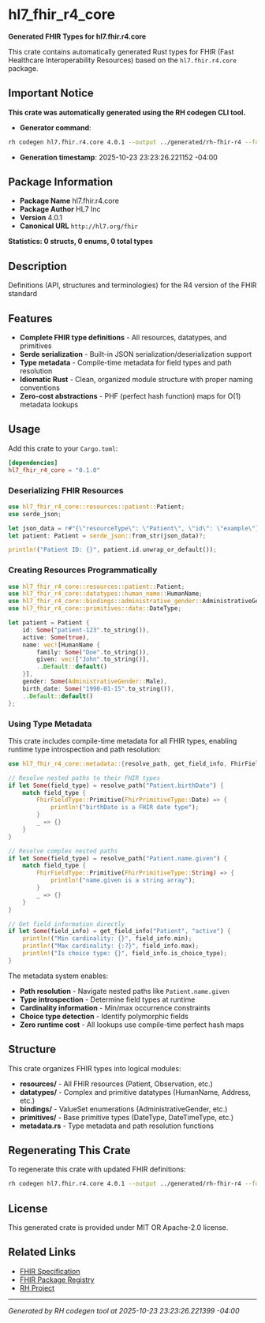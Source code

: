 # hl7_fhir_r4_core

**Generated FHIR Types for hl7.fhir.r4.core**

This crate contains automatically generated Rust types for FHIR (Fast Healthcare Interoperability Resources) based on the `hl7.fhir.r4.core` package.

## Important Notice

**This crate was automatically generated using the RH codegen CLI tool.**

- **Generator command**:
```bash
rh codegen hl7.fhir.r4.core 4.0.1 --output ../generated/rh-fhir-r4 --force
```

- **Generation timestamp**: 2025-10-23 23:23:26.221152 -04:00

## Package Information

* **Package Name** hl7.fhir.r4.core
* **Package Author** HL7 Inc
* **Version** 4.0.1
* **Canonical URL** `http://hl7.org/fhir`

**Statistics: 0 structs, 0 enums, 0 total types**

## Description

Definitions (API, structures and terminologies) for the R4 version of the FHIR standard

## Features

- **Complete FHIR type definitions** - All resources, datatypes, and primitives
- **Serde serialization** - Built-in JSON serialization/deserialization support
- **Type metadata** - Compile-time metadata for field types and path resolution
- **Idiomatic Rust** - Clean, organized module structure with proper naming conventions
- **Zero-cost abstractions** - PHF (perfect hash function) maps for O(1) metadata lookups

## Usage

Add this crate to your `Cargo.toml`:

```toml
[dependencies]
hl7_fhir_r4_core = "0.1.0"
```

### Deserializing FHIR Resources

```rust
use hl7_fhir_r4_core::resources::patient::Patient;
use serde_json;

let json_data = r#"{\"resourceType\": \"Patient\", \"id\": \"example\"}"#;
let patient: Patient = serde_json::from_str(json_data)?;

println!("Patient ID: {}", patient.id.unwrap_or_default());
```

### Creating Resources Programmatically

```rust
use hl7_fhir_r4_core::resources::patient::Patient;
use hl7_fhir_r4_core::datatypes::human_name::HumanName;
use hl7_fhir_r4_core::bindings::administrative_gender::AdministrativeGender;
use hl7_fhir_r4_core::primitives::date::DateType;

let patient = Patient {
    id: Some("patient-123".to_string()),
    active: Some(true),
    name: vec![HumanName {
        family: Some("Doe".to_string()),
        given: vec!["John".to_string()],
        ..Default::default()
    }],
    gender: Some(AdministrativeGender::Male),
    birth_date: Some("1990-01-15".to_string()),
    ..Default::default()
};
```

### Using Type Metadata

This crate includes compile-time metadata for all FHIR types, enabling runtime type introspection and path resolution:

```rust
use hl7_fhir_r4_core::metadata::{resolve_path, get_field_info, FhirFieldType, FhirPrimitiveType};

// Resolve nested paths to their FHIR types
if let Some(field_type) = resolve_path("Patient.birthDate") {
    match field_type {
        FhirFieldType::Primitive(FhirPrimitiveType::Date) => {
            println!("birthDate is a FHIR date type");
        }
        _ => {}
    }
}

// Resolve complex nested paths
if let Some(field_type) = resolve_path("Patient.name.given") {
    match field_type {
        FhirFieldType::Primitive(FhirPrimitiveType::String) => {
            println!("name.given is a string array");
        }
        _ => {}
    }
}

// Get field information directly
if let Some(field_info) = get_field_info("Patient", "active") {
    println!("Min cardinality: {}", field_info.min);
    println!("Max cardinality: {:?}", field_info.max);
    println!("Is choice type: {}", field_info.is_choice_type);
}
```

The metadata system enables:
- **Path resolution** - Navigate nested paths like `Patient.name.given`
- **Type introspection** - Determine field types at runtime
- **Cardinality information** - Min/max occurrence constraints
- **Choice type detection** - Identify polymorphic fields
- **Zero runtime cost** - All lookups use compile-time perfect hash maps

## Structure

This crate organizes FHIR types into logical modules:

- **resources/** - All FHIR resources (Patient, Observation, etc.)
- **datatypes/** - Complex and primitive datatypes (HumanName, Address, etc.)
- **bindings/** - ValueSet enumerations (AdministrativeGender, etc.)
- **primitives/** - Base primitive types (DateType, DateTimeType, etc.)
- **metadata.rs** - Type metadata and path resolution functions

## Regenerating This Crate

To regenerate this crate with updated FHIR definitions:

```bash
rh codegen hl7.fhir.r4.core 4.0.1 --output ../generated/rh-fhir-r4 --force
```

## License

This generated crate is provided under MIT OR Apache-2.0 license.

## Related Links

- [FHIR Specification](https://hl7.org/fhir/)
- [FHIR Package Registry](https://packages.fhir.org/)
- [RH Project](https://github.com/reasonhealth/rh)

---

*Generated by RH codegen tool at 2025-10-23 23:23:26.221399 -04:00*
